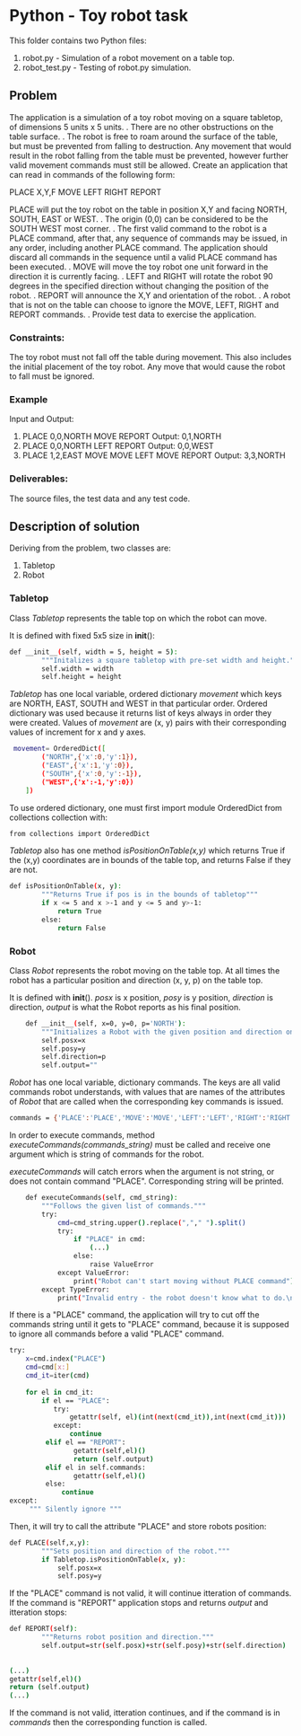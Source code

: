 # Python - Toy robot task

This folder contains two Python files:
  1. robot.py - Simulation of a robot movement on a table top.
  2. robot_test.py - Testing of robot.py simulation.
  
## Problem
 
The application is a simulation of a toy robot moving on a square tabletop, of dimensions 5 units x 5 units. . There are no other obstructions on the table surface. . The robot is free to roam around the surface of the table, but must be prevented from falling to destruction. Any movement that would result in the robot falling from the table must be prevented, however further valid movement commands must still be allowed.
Create an application that can read in commands of the following form:

PLACE X,Y,F MOVE LEFT RIGHT REPORT

PLACE will put the toy robot on the table in position X,Y and facing NORTH, SOUTH, EAST or WEST. . The origin (0,0) can be considered to be the SOUTH WEST most corner. . The first valid command to the robot is a PLACE command, after that, any sequence of commands may be issued, in any order, including another PLACE command. The application should discard all commands in the sequence until a valid PLACE command has been executed. . MOVE will move the toy robot one unit forward in the direction it is currently facing. . LEFT and RIGHT will rotate the robot 90 degrees in the specified direction without changing the position of the robot. . REPORT will announce the X,Y and orientation of the robot. . A robot that is not on the table can choose to ignore the MOVE, LEFT, RIGHT and REPORT commands. . Provide test data to exercise the application.

### Constraints:

The toy robot must not fall off the table during movement. This also includes the initial placement of the toy robot. Any move that would cause the robot to fall must be ignored.

### Example

Input and Output:

  1. PLACE 0,0,NORTH MOVE REPORT Output: 0,1,NORTH
  2. PLACE 0,0,NORTH LEFT REPORT Output: 0,0,WEST
  3. PLACE 1,2,EAST MOVE MOVE LEFT MOVE REPORT Output: 3,3,NORTH

### Deliverables:
The source files, the test data and any test code.

## Description of solution

Deriving from the problem, two classes are:
  1. Tabletop
  2. Robot
  
### Tabletop

Class *Tabletop* represents the table top on which the robot can move.

It is defined with fixed 5x5 size in __init__():

```bash
def __init__(self, width = 5, height = 5):
        """Initalizes a square tabletop with pre-set width and height."""
        self.width = width
        self.height = height
```
*Tabletop* has one local variable, ordered dictionary *movement* which keys are NORTH, EAST, SOUTH and WEST in that particular order. Ordered dictionary was used because it returns list of keys always in order they were created. Values of *movement* are (x, y) pairs with their corresponding values of increment for x and y axes.

```bash
 movement= OrderedDict([
        ("NORTH",{'x':0,'y':1}),
        ("EAST",{'x':1,'y':0}),
        ("SOUTH",{'x':0,'y':-1}),
        ("WEST",{'x':-1,'y':0})
    ])
```
To use ordered dictionary, one must first import module OrderedDict from collections collection with:

```bash
from collections import OrderedDict
```
*Tabletop* also has one method *isPositionOnTable(x,y)* which returns True if the (x,y) coordinates are in bounds of the table top, and returns False if they are not.

```bash
def isPositionOnTable(x, y):
        """Returns True if pos is in the bounds of tabletop"""
        if x <= 5 and x >-1 and y <= 5 and y>-1:
            return True
        else:
            return False
```

### Robot

Class *Robot* represents the robot moving on the table top. At all times the robot has a particular position and direction (x, y, p) on the table top.

It is defined with __init__(). *posx* is x position, *posy* is y position, *direction* is direction, *output* is what the Robot reports as his final position.
```bash
    def __init__(self, x=0, y=0, p='NORTH'):
        """Initializes a Robot with the given position and direction on the tabletop."""
        self.posx=x
        self.posy=y
        self.direction=p
        self.output=""
```

*Robot* has one local variable, dictionary commands. The keys are all valid commands robot understands, with values that are names of the attributes of *Robot* that are called when the corresponding key commands is issued.

```bash
commands = {'PLACE':'PLACE','MOVE':'MOVE','LEFT':'LEFT','RIGHT':'RIGHT','REPORT':'REPORT','NORTH':'NORTH','EAST':'EAST','SOUTH':'SOUTH','WEST':'WEST'}
```
In order to execute commands, method *executeCommands(commands_string)* must be called and receive one argument which is string of commands for the robot.

*executeCommands* will catch errors when the argument is not string, or does not contain command "PLACE".
Corresponding string will be printed.



```bash
    def executeCommands(self, cmd_string):
        """Follows the given list of commands."""
        try:
            cmd=cmd_string.upper().replace(","," ").split()
            try:
                if "PLACE" in cmd:
                    (...)
                else:
                    raise ValueError
            except ValueError:
                print("Robot can't start moving without PLACE command")
        except TypeError:
            print("Invalid entry - the robot doesn't know what to do.\nTell him with a string of commands.")

```

If there is a "PLACE" command, the application will try to cut off the commands string until it gets to "PLACE" command, because it is supposed to ignore all commands before a valid "PLACE" command.

```bash
try:
    x=cmd.index("PLACE")
    cmd=cmd[x:]
    cmd_it=iter(cmd)
    
    for el in cmd_it:
        if el == "PLACE":
           try:
               getattr(self, el)(int(next(cmd_it)),int(next(cmd_it)))
           except:
               continue
         elif el == "REPORT":
                getattr(self,el)()
                return (self.output)
         elif el in self.commands:
                getattr(self,el)()
         else:
             continue
except:
     """ Silently ignore """
```

Then, it will try to call the attribute "PLACE" and store robots position:

```bash
def PLACE(self,x,y):
        """Sets position and direction of the robot."""
        if Tabletop.isPositionOnTable(x, y):
            self.posx=x
            self.posy=y
```

If the "PLACE" command is not valid, it will continue itteration of commands.
If the command is "REPORT" application stops and returns *output* and itteration stops:

```bash
def REPORT(self):
        """Returns robot position and direction."""
        self.output=str(self.posx)+str(self.posy)+str(self.direction)
     
    
(...)
getattr(self,el)()
return (self.output)
(...)
```

If the command is not valid, itteration continues, and if the command is in *commands* then the corresponding function is called.
